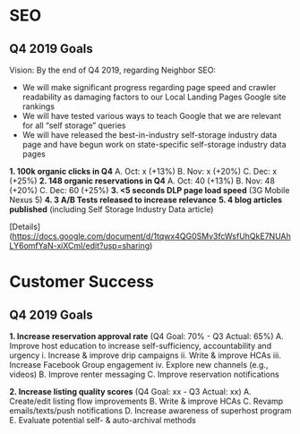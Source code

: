 <!-- TITLE: Ops -->
<!-- SUBTITLE: A quick summary of Ops -->

# SEO
## Q4 2019 Goals
Vision: By the end of Q4 2019, regarding Neighbor SEO:
* We will make significant progress regarding page speed and crawler readability as damaging factors to our Local Landing Pages Google site rankings
* We will have tested various ways to teach Google that we are relevant for all “self storage” queries
* We will have released the best-in-industry self-storage industry data page and have begun work on state-specific self-storage industry data pages

**1. 100k organic clicks in Q4**
	A. Oct: x (+13%)
	B. Nov: x (+20%)
	C. Dec: x (+25%)
**2. 148 organic reservations in Q4**
	A. Oct: 40 (+13%)
	B. Nov: 48 (+20%)
	C. Dec: 60 (+25%)
**3. <5 seconds DLP page load speed** (3G Mobile Nexus 5)
**4. 3 A/B Tests released to increase relevance**
**5. 4 blog articles published** (including Self Storage Industry Data article)

[Details] (https://docs.google.com/document/d/1tqwx4QG0SMv3fcWsfUhQkE7NUAhLY6omfYaN-xiXCmI/edit?usp=sharing)

# Customer Success
## Q4 2019 Goals
**1. Increase reservation approval rate** (Q4 Goal: 70% - Q3 Actual: 65%)
	A. Improve host education to increase self-sufficiency, accountability and urgency
		i. Increase & improve drip campaigns
		ii. Write & improve HCAs
		iii. Increase Facebook Group engagement
		iv. Explore new channels (e.g., videos)
	B. Improve renter messaging
	C. Improve reservation notifications

**2. Increase listing quality scores** (Q4 Goal: xx - Q3 Actual: xx)
	A. Create/edit listing flow improvements
	B. Write & improve HCAs
	C. Revamp emails/texts/push notifications
	D. Increase awareness of superhost program
	E. Evaluate potential self- & auto-archival methods
